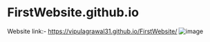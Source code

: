 # FirstWebsite.github.io

Website link:- https://vipulagrawal31.github.io/FirstWebsite/
![image](https://user-images.githubusercontent.com/55402091/135708121-43993d40-3cca-4411-870e-eb2077a52d41.png)
